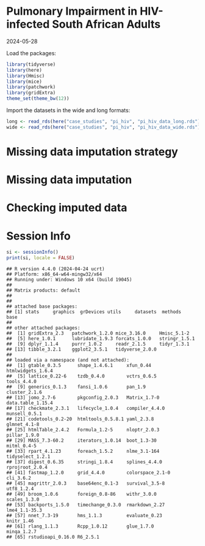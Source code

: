Pulmonary Impairment in HIV-infected South African Adults
================
2024-05-28

Load the packages:

``` r
library(tidyverse)
library(here)
library(Hmisc)
library(mice)
library(patchwork)
library(gridExtra)
theme_set(theme_bw(12))
```

Import the datasets in the wide and long formats:

``` r
long <- read_rds(here("case_studies", "pi_hiv", "pi_hiv_data_long.rds"))
wide <- read_rds(here("case_studies", "pi_hiv", "pi_hiv_data_wide.rds"))
```

# Missing data imputation strategy

# Missing data imputation

# Checking imputed data

# Session Info

``` r
si <- sessionInfo()
print(si, locale = FALSE)
```

    ## R version 4.4.0 (2024-04-24 ucrt)
    ## Platform: x86_64-w64-mingw32/x64
    ## Running under: Windows 10 x64 (build 19045)
    ## 
    ## Matrix products: default
    ## 
    ## 
    ## attached base packages:
    ## [1] stats     graphics  grDevices utils     datasets  methods   base     
    ## 
    ## other attached packages:
    ##  [1] gridExtra_2.3   patchwork_1.2.0 mice_3.16.0     Hmisc_5.1-2    
    ##  [5] here_1.0.1      lubridate_1.9.3 forcats_1.0.0   stringr_1.5.1  
    ##  [9] dplyr_1.1.4     purrr_1.0.2     readr_2.1.5     tidyr_1.3.1    
    ## [13] tibble_3.2.1    ggplot2_3.5.1   tidyverse_2.0.0
    ## 
    ## loaded via a namespace (and not attached):
    ##  [1] gtable_0.3.5      shape_1.4.6.1     xfun_0.44         htmlwidgets_1.6.4
    ##  [5] lattice_0.22-6    tzdb_0.4.0        vctrs_0.6.5       tools_4.4.0      
    ##  [9] generics_0.1.3    fansi_1.0.6       pan_1.9           cluster_2.1.6    
    ## [13] jomo_2.7-6        pkgconfig_2.0.3   Matrix_1.7-0      data.table_1.15.4
    ## [17] checkmate_2.3.1   lifecycle_1.0.4   compiler_4.4.0    munsell_0.5.1    
    ## [21] codetools_0.2-20  htmltools_0.5.8.1 yaml_2.3.8        glmnet_4.1-8     
    ## [25] htmlTable_2.4.2   Formula_1.2-5     nloptr_2.0.3      pillar_1.9.0     
    ## [29] MASS_7.3-60.2     iterators_1.0.14  boot_1.3-30       mitml_0.4-5      
    ## [33] rpart_4.1.23      foreach_1.5.2     nlme_3.1-164      tidyselect_1.2.1 
    ## [37] digest_0.6.35     stringi_1.8.4     splines_4.4.0     rprojroot_2.0.4  
    ## [41] fastmap_1.2.0     grid_4.4.0        colorspace_2.1-0  cli_3.6.2        
    ## [45] magrittr_2.0.3    base64enc_0.1-3   survival_3.5-8    utf8_1.2.4       
    ## [49] broom_1.0.6       foreign_0.8-86    withr_3.0.0       scales_1.3.0     
    ## [53] backports_1.5.0   timechange_0.3.0  rmarkdown_2.27    lme4_1.1-35.3    
    ## [57] nnet_7.3-19       hms_1.1.3         evaluate_0.23     knitr_1.46       
    ## [61] rlang_1.1.3       Rcpp_1.0.12       glue_1.7.0        minqa_1.2.7      
    ## [65] rstudioapi_0.16.0 R6_2.5.1
